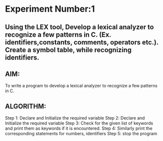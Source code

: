 # Experiment Number:1
## Using the LEX tool, Develop a lexical analyzer to recognize a few patterns in C. (Ex. identifiers,constants, comments, operators etc.). Create a symbol table, while recognizing identifiers.

## AIM:
To write a program to develop a lexical analyzer to recognize a few patterns in C.
## ALGORITHM:
Step 1: Declare and Initialize the required variable
Step 2: Declare and Initialize the required variable
Step 3: Check for the given list of keywords and print them as keywords if it is
encountered. Step 4: Similarly print the corresponding statements for numbers,
identifiers
Step 5: stop the program
